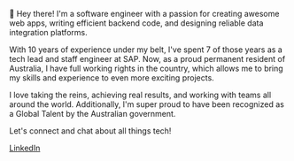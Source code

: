 <p>👋 Hey there! I'm a software engineer with a passion for creating awesome web apps, writing efficient backend code, and designing reliable data integration platforms.</p>

<p>With 10 years of experience under my belt, I've spent 7 of those years as a tech lead and staff engineer at SAP. Now, as a proud permanent resident of Australia, I have full working rights in the country, which allows me to bring my skills and experience to even more exciting projects.</p>

<p>I love taking the reins, achieving real results, and working with teams all around the world. Additionally, I'm super proud to have been recognized as a Global Talent by the Australian government.</p>

<p>Let's connect and chat about all things tech!</p>

<a href="https://www.linkedin.com/in/weidenhaus/">LinkedIn</a>
